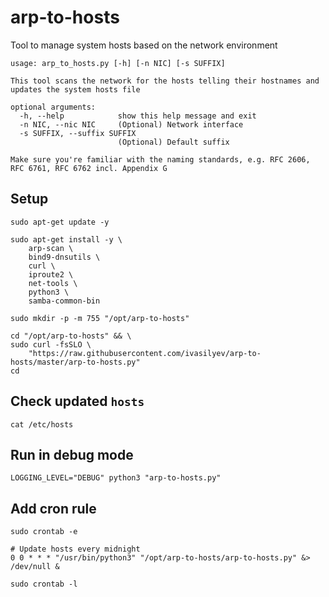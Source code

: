 # arp-to-hosts
Tool to manage system hosts based on the network environment

```text
usage: arp_to_hosts.py [-h] [-n NIC] [-s SUFFIX]

This tool scans the network for the hosts telling their hostnames and updates the system hosts file

optional arguments:
  -h, --help            show this help message and exit
  -n NIC, --nic NIC     (Optional) Network interface
  -s SUFFIX, --suffix SUFFIX
                        (Optional) Default suffix

Make sure you're familiar with the naming standards, e.g. RFC 2606, RFC 6761, RFC 6762 incl. Appendix G
```


## Setup

```shell script
sudo apt-get update -y

sudo apt-get install -y \
    arp-scan \
    bind9-dnsutils \
    curl \
    iproute2 \
    net-tools \
    python3 \
    samba-common-bin

sudo mkdir -p -m 755 "/opt/arp-to-hosts"

cd "/opt/arp-to-hosts" && \
sudo curl -fsSLO \
    "https://raw.githubusercontent.com/ivasilyev/arp-to-hosts/master/arp-to-hosts.py"
cd
```

## Check updated `hosts`

```shell script
cat /etc/hosts
```

## Run in debug mode

```shell script
LOGGING_LEVEL="DEBUG" python3 "arp-to-hosts.py"
```

## Add cron rule

```shell script
sudo crontab -e
```
```text
# Update hosts every midnight
0 0 * * * "/usr/bin/python3" "/opt/arp-to-hosts/arp-to-hosts.py" &> /dev/null &
```
```shell script
sudo crontab -l
```
